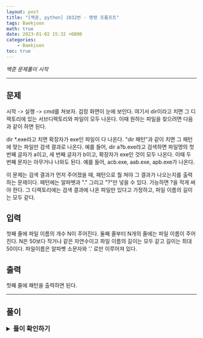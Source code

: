 ```yaml
---
layout: post
title: "[백준, python] 1032번 - 명령 프롬프트"
tags: Baekjoon
math: true
date: 2023-01-02 15:32 +0800
categories:
    - Baekjoon
toc: true
---
```

_백준 문제풀이 시작_
* * *
## 문제
시작 -> 실행 -> cmd를 쳐보자. 검정 화면이 눈에 보인다. 여기서 dir이라고 치면 그 디렉토리에 있는 서브디렉토리와 파일이 모두 나온다. 이때 원하는 파일을 찾으려면 다음과 같이 하면 된다.

dir *.exe라고 치면 확장자가 exe인 파일이 다 나온다. "dir 패턴"과 같이 치면 그 패턴에 맞는 파일만 검색 결과로 나온다. 예를 들어, dir a?b.exe라고 검색하면 파일명의 첫 번째 글자가 a이고, 세 번째 글자가 b이고, 확장자가 exe인 것이 모두 나온다. 이때 두 번째 문자는 아무거나 나와도 된다. 예를 들어, acb.exe, aab.exe, apb.exe가 나온다.

이 문제는 검색 결과가 먼저 주어졌을 때, 패턴으로 뭘 쳐야 그 결과가 나오는지를 출력하는 문제이다. 패턴에는 알파벳과 "." 그리고 "?"만 넣을 수 있다. 가능하면 ?을 적게 써야 한다. 그 디렉토리에는 검색 결과에 나온 파일만 있다고 가정하고, 파일 이름의 길이는 모두 같다.
## 입력
첫째 줄에 파일 이름의 개수 N이 주어진다. 둘째 줄부터 N개의 줄에는 파일 이름이 주어진다. N은 50보다 작거나 같은 자연수이고 파일 이름의 길이는 모두 같고 길이는 최대 50이다. 파일이름은 알파벳 소문자와 '.' 로만 이루어져 있다.
## 출력
첫째 줄에 패턴을 출력하면 된다.

* * *
## 풀이
<details>
<summary style="font-weight:bold; font-size:17px">풀이 확인하기</summary>
<div markdown="1">
해당 문제는 입력으로 들어오는 문자열의 길이가 모두 같다는 점을 가지고 쉽게 풀 수 있다. 

숫자를 입력받고 입력받은 숫자만큼 반복문을 통해 문자열을 리스트에 담는다. 

그리고 들어온 문자열의 길이만큼 반복문을 돌고, 반복문 내에서 리스트를 순회하며 해당 문자열의 인덱스가 모든 문자열이 공통으로 가진 값인지 확인한 뒤, 같으면 정답 문자열에 해당 글자를, 다르면 정답 문자열에 ?를 더한다.

```python
stringList = []
num = int(input())

for i in range(0, num):
    string = input()
    stringList.append(string)

answer = ""
for i in range(0, len(stringList[0])):
    temp = True
    for j in range(0, len(stringList)):
        if(stringList[0][i] != stringList[j][i]) :
            temp = False
            break
    if(temp == True) :
        answer = answer + stringList[0][i]
    else:
        answer = answer + "?"

print(answer) 
```

</div>
</details>